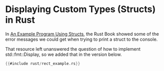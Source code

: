 # Displaying Custom Types (Structs) in Rust

In [An Example Program Using Structs](https://doc.rust-lang.org/book/ch05-02-example-structs.html), the Rust Book showed some of the error messages we could get when trying to print a struct to the console. 

That resource left unanswered the question of how to implement std::fmt::Display, so we added that in the version below.

```rust
{{#include rust/rect_example.rs}}
```
